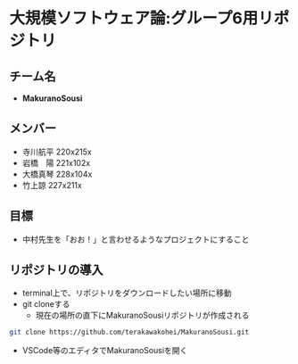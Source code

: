 # 大規模ソフトウェア論:グループ6用リポジトリ

## チーム名
- **MakuranoSousi**

## メンバー
- 寺川航平 220x215x
- 岩橋　陽 221x102x
- 大橋真琴 228x104x
- 竹上諒 227x211x

## 目標
- 中村先生を「おお！」と言わせるようなプロジェクトにすること

## リポジトリの導入
- terminal上で、リポジトリをダウンロードしたい場所に移動
- git cloneする
  - 現在の場所の直下にMakuranoSousiリポジトリが作成される 
```bash
git clone https://github.com/terakawakohei/MakuranoSousi.git
```
- VSCode等のエディタでMakuranoSousiを開く
